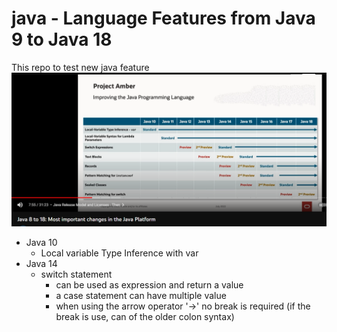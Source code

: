 # java - Language Features from Java 9 to Java 18
This repo to test new java feature\
![Alt text](./mostImportantChangeBetweenJDK8andJDK18.png "Improvement from Java Programming Language")

* Java 10
  * Local variable Type Inference with var
* Java 14
  * switch statement 
    * can be used as expression and return a value
    * a case statement can have multiple value
    * when using the arrow operator '->' no break is required (if the break is use, can of the older colon syntax)
 
